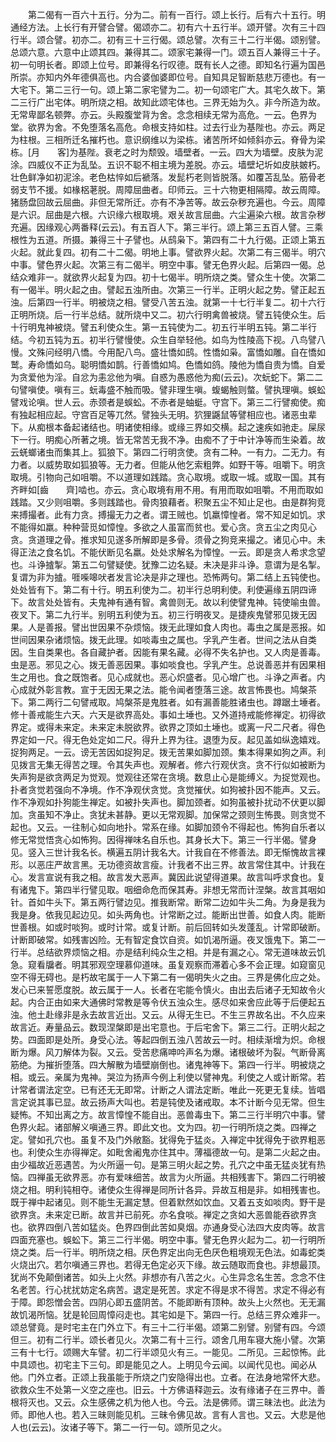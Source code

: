 <!-- { "loadSidebar": true } -->
　　第二偈有一百六十五行。分为二。前有一百行。颂上长行。后有六十五行。明通经方法。上长行有开譬合譬。偈颂亦二。初有六十五行半。颂开譬。次有三十四行半。颂合譬。初亦二。初有三十三行偈。颂总譬。次有三十二行半偈。颂别譬。总颂六意。六意中止颂其四。兼得其二。颂家宅兼得一门。颂五百人兼得三十子。初一句明长者。即颂上位号。即兼得名行叹德。既有长人之德。即知名行遍为国邑所崇。亦知内外年德俱高也。内合婆伽婆即位号。自知具足智断慈悲万德也。有一大宅下。第二三行一句。颂上第二家宅譬为二。初一句颂宅广大。其宅久故下。第二三行广出宅体。明所烧之相。故知此颂宅体也。三界无始为久。非今所造为故。无常卑鄙名顿弊。亦云。头殿腹堂背为舍。念念相续无常为高危。一云。色界为堂。欲界为舍。不免堕落名高危。命根支持如柱。过去行业为基陛也。亦云。两足为柱根。三相所迁名摧朽也。意识纲维以为梁栋。诸苦所坏如倾斜亦云。脊骨为梁栋。[月　　客]为基陛。衰老之时为颓毁。墙壁者。一云。四大为墙壁。皮肤为泥涂。四威仪不正为乱坠。五识不聪不相主境为差脱。亦云。墙壁圮圻如皮肤皴朽。壮色鲜净如初泥涂。老色枯悴如后褫落。发髭朽老则皆脱落。如覆苫乱坠。筋骨老弱支节不援。如椽梠荖脱。周障屈曲者。印师云。三十六物更相隔障。故云周障。猪肠盘回故云屈曲。非但无常所迁。亦有不净苦等。故云杂秽充遍也。今云。周障是六识。屈曲是六根。六识缘六根取境。艰关故言屈曲。六尘遍染六根。故言杂秽充遍。因缘观心两番释(云云)。有五百人下。第三半行。颂上第三五百人譬。三乘根性为五道。所摄。兼得三十子譬也。从鸱枭下。第四有二十九行偈。正颂上第五火起。就此复四。初有二十二偈。明地上事。譬欲界火起。次第二有三偈半。明穴中事。譬色界火起。次第三有二偈半。明空中事。譬无色界火起。后第四一偈。总结众难非一。就欲界火起复为四。初十七偈半。明所烧之类。譬众生十使。次第二有一偈半。明火起之由。譬起五浊所由。次第三一行半。正明火起之势。譬正起五浊。后第四一行半。明被烧之相。譬受八苦五浊。就第一十七行半复二。初十六行正明所烧。后一行半总结。就所烧中又二。初六行明禽兽被烧。譬五钝使众生。后十行明鬼神被烧。譬五利使众生。第一五钝使为二。初五行半明五钝。第二半行结。今初五钝为五。初半行譬慢使。众生自举轻他。如鸟为性陵高下视。八鸟譬八慢。文殊问经明八憍。今用配八鸟。盛壮憍如鸱。性憍如枭。富憍如雕。自在憍如鹫。寿命憍如乌。聪明憍如鹊。行善憍如鸠。色憍如鸽。陵他为憍自贵为憍。自爱为贪爱他为淫。自忿为恚忿他为嗔。自惑为愚惑他为痴(云云)。次蚖蛇下。第二二句譬嗔使。嗔有三。蚖毒盛不触而吸。譬非理生嗔。蝮蝎触则螫。譬执理嗔。蜈蚣譬戏论嗔。世人云。赤颈者是蜈蚣。不赤者是蚰蜓。守宫下。第三二行譬痴使。痴有独起相应起。守宫百足等兀然。譬独头无明。狖狸鼷鼠等譬相应也。诸恶虫辈下。从痴根本备起诸结也。明诸使相缘。或缘三界如交横。起之速疾如驰走。屎尿下一行。明痴心所著之境。皆无常苦无我不净。由痴不了于中计净等而生染着。故云蜣螂诸虫而集其上。狐狼下。第四二行明贪使。贪有二种。一有力。二无力。有力者。以威势取如狐狼等。无力者。但能从他乞索粗弊。如野干等。咀嚼下。明贪取境。引物向己如咀嚼。不以道理如践踏。贪心取境。或取一城。或取一国。其有齐畔如[齒　　齊]啮也。亦云。贪心取境有用不用。有用而取如咀嚼。不用而取如践踏。又少则咀嚼。多则践踏也。骨肉狼藉者。积聚五尘不知止足也。由是群狗竞来搏撮者。此有力贪。搏撮无力之者。谓王贼也。饥羸慞惶者。常不知足如饥。求不能得如羸。种种营觅如慞惶。多欲之人虽富而贫也。爱心贪。贪五尘之肉见心贪。贪道理之骨。推求知见遂多所解即是多骨。须骨之狗竞来撮之。诸见心中。未得正法之食名饥。不能伏断见名羸。处处求解名为慞惶。一云。即是贪人希求念望也。斗诤摣掣。第五二句譬疑使。犹豫二边名疑。未决是非斗诤。意谓为是名掣。复谓为非为摣。啀喍嗥吠者发言论决是非之理也。恐怖两句。第二结上五钝使也。处处皆有下。第二有十行。明五利使为二。初半行总明利使。利使遍缘五阴四谛下。故言处处皆有。夫鬼神有通有智。禽兽则无。故以利使譬鬼神。钝使喻虫兽。夜叉下。第二九行半。别明五利使为五。初三行明夜叉。是捷疾鬼譬邪见拨无因果。人是善报。譬出世因果不杂烦恼。拨无此理如食人肉也。毒虫之属是恶报。如世间因果杂诸烦恼。拨无此理。如啖毒虫之属也。孚乳产生者。世间之法从自类因。生自类果也。各自藏护者。因能有果名藏。必得不失名护也。又人肉是善毒。虫是恶。邪见之心。拨无善恶因果。事如啖食也。孚乳产生。总说善恶并有因果相生之用也。食之既饱者。见心成就也。恶心炽盛者。见心增广也。斗诤之声者。内心成就外彰言教。宣于无因无果之法。能令闻者堕落三途。故言怖畏也。鸠槃茶下。第二两行二句譬戒取。鸠槃茶是鬼胜者。如有漏善能胜诸虫也。蹲踞土埵者。修十善戒能生六天。六天是欲界高处。事如土埵也。又外道持戒能修禅定。初得欲界定。或得未来定。未来定未脱欲界。欲界之顶如土埵也。或离一尺二尺者。得色界定如一尺。得无色处定如二尺。得升上界为往。退堕为反。起见盖如纵逸嬉戏。捉狗两足。一云。谤无苦因如捉狗足。拨无苦果如脚加颈。集本得果如狗之声。利见拨言无集无得苦之理。令其失声也。观解者。修六行观伏贪。贪不行似如被断为失声狗是欲贪两足为觉观。觉观往还常在贪境。数息止心是能缚义。为捉觉观也。扑者贪觉若强向不净境。作不净观伏贪觉。贪觉摧伏。如狗被扑因不能声。又云。作不净观如扑狗能生禅定。如被扑失声也。脚加颈者。如狗虽被扑扰动不伏更以脚加。贪虽知不净止。贪犹未甚静。更以无常观脚。加保常之颈则生怖畏。则贪觉不起也。又云。一往制心如向地扑。常系在缘。如脚加颈令不得起也。怖狗自乐者以修无常觉悟贪心如怖狗。因得禅味名自乐也。其身长大下。第三一行半偈。譬身见。竖入三世计我名长。横遍五阴计我名大。计我自在不修善法。即无惭愧故言裸形。以恶庄严故言黑。无功德资故言瘦。计我者不出三界。故言常住其中。计我在心。发言宣说有我之相。故言发大恶声。冀因此说望得道果。故言叫呼求食也。复有诸鬼下。第四半行譬见取。咽细命危而保其寿。非想无常而计涅槃。故言其咽如针。首如牛头下。第五两行譬边见。推我断常。断常二边如牛头二角。为身是我为我是身。依我见起边见。如头两角也。计常断之过。能断出世善。如食人肉。能断世善根。如或时啖狗。或时计常。或复计断。前后回转如头发蓬乱。计常即破断。计断即破常。如残害凶险。无有智定食饮自资。如饥渴所逼。夜叉饿鬼下。第二一行半。总结欲界烦恼之相。亦是结利纯众生之相。并是有漏之心。常无道味故云饥急。窥看牖者。明其邪观空理慕仰道味。虽复观察而滞着心多不会正理。如窥窗见空不得无碍也。是朽故宅属于一人下第二有一偈明失火之由。三界是佛化应之处。发心已来誓愿度脱。故云属于一人。长者在宅能令慎火。由出去后诸子无知故令火起。内合正由如来大通佛时常教是等令伏五浊众生。感尽如来舍应此等于后便起五浊。他土赴缘非是永去故言近出。又云。从得无生已。不生三界故名出。不久应来故言近。寿量品云。数现涅槃即是出宅意也。于后宅舍下。第三二行。正明火起之势。四面即是处所。身受心法。等起四倒五浊八苦故云一时。相续渐增为炽。命根断为爆。风刀解体为裂。又云。受苦悲痛呻吟声名为爆。诸根破坏为裂。气断骨离筋绝。为摧折堕落。四大解散为墙壁崩倒也。诸鬼神等下。第四一行半。明被烧之相。或云。亲属为鬼神。哭泣为扬声今例上利使以譬神鬼。利使之人或计断常。若计常者谓法定空。已有还无无即常。计断之人谓法定断。唯此一死更无复续。皆唱言定说其事已显。故云扬声大叫也。若是钝使及诸戒取。本不计断今见无常。但生疑怖。不知出离之方。故言慞惶不能自出。恶兽毒虫下。第二三行半明穴中事。譬色界火起。诸部解义嗔通三界。即此文也。文为四。初一行明所烧之类。四禅之定。譬如孔穴也。虽复不及门外敞豁。犹得免于猛炎。入禅定中犹得免于欲界粗恶也。利使众生亦得禅定。如毗舍阇鬼亦住其中。薄福德故一句。是第二火起之由。由少福故近恶遇苦。为火所逼一句。是第三明火起之势。孔穴之中虽无猛炎犹有热恼。四禅虽无欲界恶。亦有爱味细苦。故言为火所逼。共相残害下。第四二行明被烧之相。明利钝相夺。诸使众生得禅是同所计各异。异故互相是非。如相残害也。既于禅中起诸见。则不能生无漏定慧。但着默然如饮血。又着五支如啖肉。野干是欲界贪。未来定已断。故言并已前死。亦名食啖。禅定之贪如大恶兽能吞欲界贪也。欲界四倒八苦如猛炎。色界四倒此苦如臭烟。亦通身受心法四大皮肉等。故言四面充塞也。蜈蚣下。第三二行半偈。明空中事。譬无色界火起为二。初一行明所烧之类。后一行半。明所烧之相。厌色界定出向无色厌色粗境观无色法。如毒蛇类火烧出穴。若尔嗔通三界也。若得无色定必灭下缘。故云随取而食也。非想最顶。犹尚不免颠倒诸苦。如头上火然。非想亦有八苦之火。心生异念名生苦。念念不住名老苦。行心扰扰妨定名病苦。退定是死苦。求定不得是求不得苦。求定不得必有于障。即怨憎会苦。四阴心即五盛阴苦。不能即断有顶种。故头上火然也。无无漏故饥渴所恼。犹是轮回周慞闷走也。其宅如是下。第四一行。总结三界众难非一。颂总譬竟。是时宅主在门外立下。有三十二行半偈。颂第二别譬。别譬有四。今颂但三。初有二行半。颂长者见火。次第二有十三行。颂舍几用车寝大施小譬。次第三有十七行。颂赐大车譬。初二行半颂见火有三。一能见。二所见。三起惊怖。此中具颂也。初宅主下三句。即是能见之人。上明见今云闻。以闻代见也。闻必从他。门外立者。正颂上我虽能于所烧之门安隐得出也。立者。在法身地常怀大悲。欲救众生不处第一义空之座也。旧云。十方佛语释迦云。汝有缘诸子在三界中。善根将灭也。又云。众生感佛之机为他人也。今云。法是佛师。谓三昧法也。此法为师。即他人也。若入三昧则能见机。三昧令佛见故。言有人言也。又云。大悲是他人也(云云)。汝诸子等下。第二一行一句。颂所见之火。
